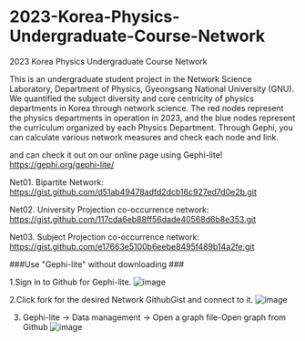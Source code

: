 # 2023-Korea-Physics-Undergraduate-Course-Network
2023 Korea Physics Undergraduate Course Network

This is an undergraduate student project in the Network Science Laboratory, Department of Physics, Gyeongsang National University (GNU). We quantified the subject diversity and core centricity of physics departments in Korea through network science. The red nodes represent the physics departments in operation in 2023, and the blue nodes represent the curriculum organized by each Physics Department. 
Through Gephi, you can calculate various network measures and check each node and link.


and can check it out on our online page using Gephi-lite! https://gephi.org/gephi-lite/

Net01. Bipartite Network: https://gist.github.com/d51ab49478adfd2dcb16c927ed7d0e2b.git

Net02. University Projection co-occurrence network: https://gist.github.com/117cda6eb88ff56dade40568d6b8e353.git

Net03. Subject Projection co-occurrence network: https://gist.github.com/e17663e5100b6eebe8495f489b14a2fe.git
 
 

###Use "Gephi-lite" without downloading ###


1.Sign in to Github for Gephi-lite.
![image](https://github.com/Gahyoun/2023-Korea-Physics-Undergraduate-Course-Network/assets/142715643/6b7ae928-b07d-4f51-81bd-f8d5191a49e0)

2.Click fork for the desired Network GithubGist and connect to it.
![image](https://github.com/Gahyoun/2023-Korea-Physics-Undergraduate-Course-Network/assets/142715643/caa13e16-1d83-4780-a674-37a35e920668)

3. Gephi-lite → Data management → Open a graph file-Open graph from Github
![image](https://github.com/Gahyoun/2023-Korea-Physics-Undergraduate-Course-Network/assets/142715643/c0d9a8f4-f2c2-4d46-bb26-352c694b4ae5)
